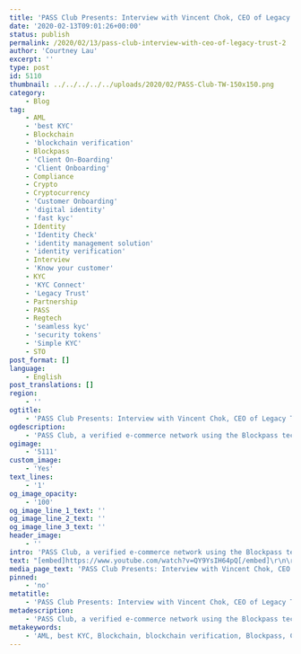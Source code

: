 ```yaml
---
title: 'PASS Club Presents: Interview with Vincent Chok, CEO of Legacy Trust'
date: '2020-02-13T09:01:26+00:00'
status: publish
permalink: /2020/02/13/pass-club-interview-with-ceo-of-legacy-trust-2
author: 'Courtney Lau'
excerpt: ''
type: post
id: 5110
thumbnail: ../../../../../uploads/2020/02/PASS-Club-TW-150x150.png
category:
    - Blog
tag:
    - AML
    - 'best KYC'
    - Blockchain
    - 'blockchain verification'
    - Blockpass
    - 'Client On-Boarding'
    - 'Client Onboarding'
    - Compliance
    - Crypto
    - Cryptocurrency
    - 'Customer Onboarding'
    - 'digital identity'
    - 'fast kyc'
    - Identity
    - 'Identity Check'
    - 'identity management solution'
    - 'identity verification'
    - Interview
    - 'Know your customer'
    - KYC
    - 'KYC Connect'
    - 'Legacy Trust'
    - Partnership
    - PASS
    - Regtech
    - 'seamless kyc'
    - 'security tokens'
    - 'Simple KYC'
    - STO
post_format: []
language:
    - English
post_translations: []
region:
    - ''
ogtitle:
    - 'PASS Club Presents: Interview with Vincent Chok, CEO of Legacy Trust'
ogdescription:
    - 'PASS Club, a verified e-commerce network using the Blockpass tech, eliminates scammers, trollers and fraudsters and brings the best trustworthy partners in the industry to its members. A series of content will be coming to educate, discuss and share knowledge around latest technology especially blockchain, cryptocurrency and regtech. This time, Blockpass CEO, Adam Vaziri will be interviewing Vincent Chok, CEO of Legacy Trust. Vincent will share latest updates of Legacy Trust and how he gets into the digital asset world. Enjoy!'
ogimage:
    - '5111'
custom_image:
    - 'Yes'
text_lines:
    - '1'
og_image_opacity:
    - '100'
og_image_line_1_text: ''
og_image_line_2_text: ''
og_image_line_3_text: ''
header_image:
    - ''
intro: 'PASS Club, a verified e-commerce network using the Blockpass tech, eliminates scammers, trollers and fraudsters and brings the best trustworthy partners in the industry to its members. A series of content will be coming to educate, discuss and share knowledge around latest technology especially blockchain, cryptocurrency and regtech.'
text: "[embed]https://www.youtube.com/watch?v=QY9YsIH64pQ[/embed]\r\n\r\nIn this week, we are going to release the first piece of the PASS Club content we produced to our readers and we are confident that you won't want to miss the exclusivity later on.\r\n\r\nWe are very honoured to have <a href=\"https://www.linkedin.com/in/vincent-chok-60216719/?originalSubdomain=hk\">Vincent Chok</a>, CEO of Legacy Trust as our guest. Blockpass CEO, <a href=\"https://www.linkedin.com/in/adamvaziri/\">Adam Vaziri</a> will be interviewing Vincent and they will share about the partnership between Blockpass and Legacy Trust.\r\n\r\nIn addition, you get to find out about the latest updates of <a href=\"https://legacytrust.com.hk/en/\">Legacy Trust</a> and a little bit on Vincent's background of how he gets into the digital asset world. Enjoy!\r\n\r\nNot a member yet? Download the Blockpass App in <a href=\"https://apps.apple.com/us/app/blockpass/id1322917010\">App Store</a> or <a href=\"https://play.google.com/store/apps/details?id=com.blockpass_mobile&amp;hl=en\">Google Play</a>\_ and create your own identity and you are automatically enrolled to the PASS Club.\r\n\r\n&nbsp;"
media_page_text: 'PASS Club Presents: Interview with Vincent Chok, CEO of Legacy Trust'
pinned:
    - 'no'
metatitle:
    - 'PASS Club Presents: Interview with Vincent Chok, CEO of Legacy Trust'
metadescription:
    - 'PASS Club, a verified e-commerce network using the Blockpass tech, eliminates scammers, trollers and fraudsters and brings the best trustworthy partners in the industry to its members. A series of content will be coming to educate, discuss and share knowledge around latest technology especially blockchain, cryptocurrency and regtech. This time, Blockpass CEO, Adam Vaziri will be interviewing Vincent Chok, CEO of Legacy Trust. Vincent will share latest updates of Legacy Trust and how he gets into the digital asset world. Enjoy!'
metakeywords:
    - 'AML, best KYC, Blockchain, blockchain verification, Blockpass, Client On-Boarding, Client Onboarding, Compliance, Crypto, Cryptocurrency, Customer Onboarding, digital identity, fast kyc, Identity, Identity Check, identity management solution, identity verification, Know your customer, KYC, KYC Connect, PASS, Regtech, seamless kyc, security tokens, Simple KYC, STO, Legacy Trust, Interview, Partnership'
---
```

<!DOCTYPE html PUBLIC "-//W3C//DTD HTML 4.0 Transitional//EN" "http://www.w3.org/TR/REC-html40/loose.dtd">
<?xml encoding="UTF-8">
